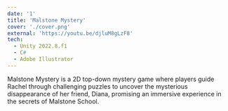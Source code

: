 ```yaml
---
date: '1'
title: 'Malstone Mystery'
cover: './cover.png'
external: 'https://youtu.be/djluM8gLzF8'
tech:
  - Unity 2022.8.f1
  - C#
  - Adobe Illustrator
---
```


Malstone Mystery is a 2D top-down mystery game where players guide Rachel through challenging puzzles to uncover the mysterious disappearance of her friend, Diana, promising an immersive experience in the secrets of Malstone School.

